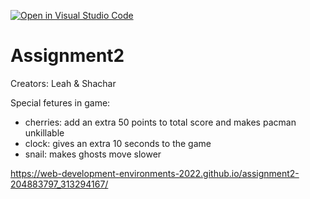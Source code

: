 [![Open in Visual Studio Code](https://classroom.github.com/assets/open-in-vscode-c66648af7eb3fe8bc4f294546bfd86ef473780cde1dea487d3c4ff354943c9ae.svg)](https://classroom.github.com/online_ide?assignment_repo_id=7810687&assignment_repo_type=AssignmentRepo)
# Assignment2
 
Creators: Leah & Shachar

Special fetures in game:
 - cherries: add an extra 50 points to total score and makes pacman unkillable
 - clock: gives an extra 10 seconds to the game
 - snail: makes ghosts move slower 

https://web-development-environments-2022.github.io/assignment2-204883797_313294167/
